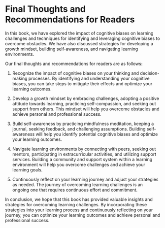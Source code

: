 Final Thoughts and Recommendations for Readers
==========================================================

In this book, we have explored the impact of cognitive biases on learning challenges and techniques for identifying and leveraging cognitive biases to overcome obstacles. We have also discussed strategies for developing a growth mindset, building self-awareness, and navigating learning environments.

Our final thoughts and recommendations for readers are as follows:

1. Recognize the impact of cognitive biases on your thinking and decision-making processes. By identifying and understanding your cognitive biases, you can take steps to mitigate their effects and optimize your learning outcomes.

2. Develop a growth mindset by embracing challenges, adopting a positive attitude towards learning, practicing self-compassion, and seeking out support from others. This mindset will help you overcome obstacles and achieve personal and professional success.

3. Build self-awareness by practicing mindfulness meditation, keeping a journal, seeking feedback, and challenging assumptions. Building self-awareness will help you identify potential cognitive biases and optimize your learning outcomes.

4. Navigate learning environments by connecting with peers, seeking out mentors, participating in extracurricular activities, and utilizing support services. Building a community and support system within a learning environment will help you overcome challenges and achieve your learning goals.

5. Continuously reflect on your learning journey and adjust your strategies as needed. The journey of overcoming learning challenges is an ongoing one that requires continuous effort and commitment.

In conclusion, we hope that this book has provided valuable insights and strategies for overcoming learning challenges. By incorporating these strategies into your learning process and continuously reflecting on your journey, you can optimize your learning outcomes and achieve personal and professional success.
